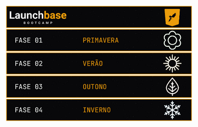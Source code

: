 <a href="#">
  <img alt="LaunchBase" src="./.github/logo.jpg"/>
</a>
<a href="/">
  <img src="./.github/card_01.jpg">
</a>
<a href="/">
  <img src="./.github/card_02.jpg">
</a>
<a href="/">
  <img src="./.github/card_03.jpg">
</a>
<a href="/">
  <img src="./.github/card_04.jpg">
</a>